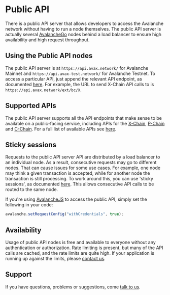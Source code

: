 # Public API

There is a public API server that allows developers to access the Avalanche network without having to run a node themselves. The public API server is actually several [AvalancheGo](https://github.com/ava-labs/avalanchego) nodes behind a load balancer to ensure high availability and high request throughput.

## Using the Public API nodes

The public API server is at `https://api.avax.network/` for Avalanche Mainnet and `https://api.avax-test.network/` for Avalanche Testnet. To access a particular API, just append the relevant API endpoint, as documented [here](../avalanchego-apis/issuing-api-calls.md). For example, the URL to send X-Chain API calls to is `https://api.avax.network/ext/bc/X`.

## Supported APIs

The public API server supports all the API endpoints that make sense to be available on a public-facing service, including APIs for the [X-Chain](../avalanchego-apis/exchange-chain-x-chain-api.mdx), [P-Chain](../avalanchego-apis/platform-chain-p-chain-api.md) and [C-Chain](../avalanchego-apis/contract-chain-c-chain-api.md). For a full list of available APIs see [here](../avalanchego-apis/README.md).

## Sticky sessions

Requests to the public API server API are distributed by a load balancer to an individual node. As a result, consecutive requests may go to different nodes. That can cause issues for some use cases. For example, one node may think a given transaction is accepted, while for another node the transaction is still processing. To work around this, you can use 'sticky sessions', as documented [here](https://developer.mozilla.org/en-US/docs/Web/API/Request/credentials). This allows consecutive API calls to be routed to the same node.

If you're using [AvalancheJS](avalanchejs/README.md) to access the public API, simply set the following in your code:

```javascript
avalanche.setRequestConfig("withCredentials", true);
```

## Availability

Usage of public API nodes is free and available to everyone without any authentication or authorization. Rate limiting is present, but many of the API calls are cached, and the rate limits are quite high. If your application is running up against the limits, please [contact us](https://chat.avalabs.org).

## Support

If you have questions, problems or suggestions, come [talk to us](https://chat.avalabs.org/).

